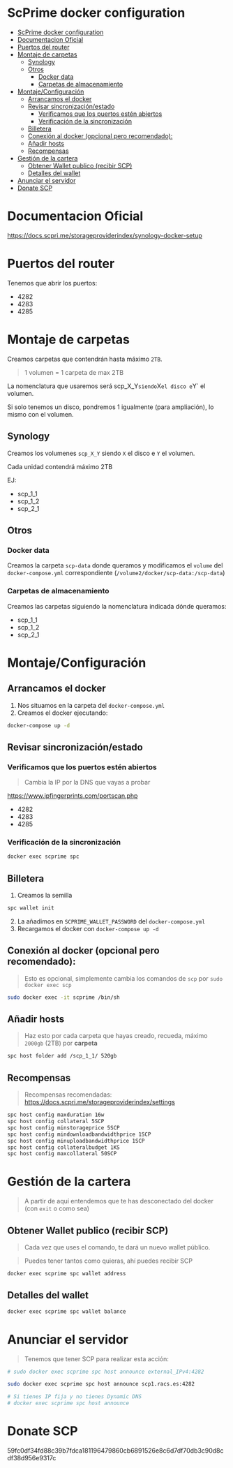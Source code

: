 # ScPrime docker configuration

- [ScPrime docker configuration](#scprime-docker-configuration)
- [Documentacion Oficial](#documentacion-oficial)
- [Puertos del router](#puertos-del-router)
- [Montaje de carpetas](#montaje-de-carpetas)
  - [Synology](#synology)
  - [Otros](#otros)
    - [Docker data](#docker-data)
    - [Carpetas de almacenamiento](#carpetas-de-almacenamiento)
- [Montaje/Configuración](#montajeconfiguración)
  - [Arrancamos el docker](#arrancamos-el-docker)
  - [Revisar sincronización/estado](#revisar-sincronizaciónestado)
    - [Verificamos que los puertos estén abiertos](#verificamos-que-los-puertos-estén-abiertos)
    - [Verificación de la sincronización](#verificación-de-la-sincronización)
  - [Billetera](#billetera)
  - [Conexión al docker (opcional pero recomendado):](#conexión-al-docker-opcional-pero-recomendado)
  - [Añadir hosts](#añadir-hosts)
  - [Recompensas](#recompensas)
- [Gestión de la cartera](#gestión-de-la-cartera)
  - [Obtener Wallet publico (recibir SCP)](#obtener-wallet-publico-recibir-scp)
  - [Detalles del wallet](#detalles-del-wallet)
- [Anunciar el servidor](#anunciar-el-servidor)
- [Donate SCP](#donate-scp)


# Documentacion Oficial

https://docs.scpri.me/storageproviderindex/synology-docker-setup

# Puertos del router

Tenemos que abrir los puertos:

- 4282
- 4283
- 4285

# Montaje de carpetas

Creamos carpetas que contendrán hasta máximo `2TB`.

> 1 volumen = 1 carpeta de max 2TB


La nomenclatura que usaremos será scp_X_Y` siendo `X` el disco e `Y` el volumen.

Si solo tenemos un disco, pondremos 1 igualmente (para ampliación), lo mismo con el volumen.

## Synology

Creamos los volumenes `scp_X_Y` siendo `X` el disco e `Y` el volumen.

Cada unidad contendrá máximo 2TB

EJ:
- scp_1_1
- scp_1_2
- scp_2_1


## Otros

### Docker data

Creamos la carpeta `scp-data` donde queramos y modificamos el `volume` del `docker-compose.yml` correspondiente (`/volume2/docker/scp-data:/scp-data`)


### Carpetas de almacenamiento

Creamos las carpetas siguiendo la nomenclatura indicada dónde queramos:

- scp_1_1
- scp_1_2
- scp_2_1



# Montaje/Configuración

## Arrancamos el docker

1. Nos situamos en la carpeta del `docker-compose.yml` 
2. Creamos el docker ejecutando:

```bash
docker-compose up -d
```


## Revisar sincronización/estado

### Verificamos que los puertos estén abiertos

> Cambia la IP por la DNS que vayas a probar

https://www.ipfingerprints.com/portscan.php

- 4282
- 4283
- 4285

### Verificación de la sincronización

```bash
docker exec scprime spc
```

## Billetera

1. Creamos la semilla

```bash
spc wallet init
```

2. La añadimos en `SCPRIME_WALLET_PASSWORD` del `docker-compose.yml`
3. Recargamos el docker con `docker-compose up -d`


## Conexión al docker (opcional pero recomendado):

> Esto es opcional, simplemente cambia los comandos de `scp` por `sudo docker exec scp`

```bash
sudo docker exec -it scprime /bin/sh
```


## Añadir hosts

> Haz esto por cada carpeta que hayas creado, recueda, máximo `2000gb` (2TB) por **carpeta**

```bash
spc host folder add /scp_1_1/ 520gb
```

## Recompensas

> Recompensas recomendadas: https://docs.scpri.me/storageproviderindex/settings

```bash
spc host config maxduration 16w
spc host config collateral 5SCP
spc host config minstorageprice 5SCP
spc host config mindownloadbandwidthprice 1SCP
spc host config minuploadbandwidthprice 1SCP
spc host config collateralbudget 1KS
spc host config maxcollateral 50SCP
```

# Gestión de la cartera

> A partir de aquí entendemos que te has desconectado del docker (con `exit` o como sea)

## Obtener Wallet publico (recibir SCP)

> Cada vez que uses el comando, te dará un nuevo wallet público.

> Puedes tener tantos como quieras, ahí puedes recibir SCP

```bash
docker exec scprime spc wallet address
```

## Detalles del wallet

```bash
docker exec scprime spc wallet balance
```


# Anunciar el servidor

> Tenemos que tener SCP para realizar esta acción:

```bash
# sudo docker exec scprime spc host announce external_IPv4:4282 

sudo docker exec scprime spc host announce scp1.racs.es:4282

# Si tienes IP fija y no tienes Dynamic DNS
# docker exec scprime spc host announce
```


# Donate SCP

59fc0df34fd88c39b7fdca181196479860cb6891526e8c6d7df70db3c90d8cdf38d956e9317c